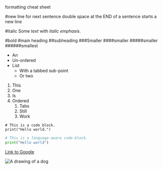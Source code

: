 formatting cheat sheet

#new line for next sentence
  double space at the END of a sentence starts a new line

#italic
Some *text* with _italic emphasis_.

#bold 
#main heading 
##subheading 
###Smaller 
####smaller 
#####smaller 
######smallest

* An 
* Un-ordered 
* List
    * With a tabbed sub-point
    * Or two

1. This
2. One
3. Is 
4. Ordered
    1. Tabs
    2. Still
    3. Work

```
# This is a code block.
print("Hello world.")
```

```python
# This is a language-aware code-block.
print("Hello world")
```

[Link to Google](https://www.google.com)

![A drawing of a dog](./medieval_dog.png)

